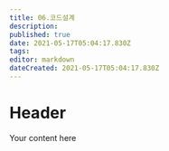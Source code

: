 ```yaml
---
title: 06.코드설계
description: 
published: true
date: 2021-05-17T05:04:17.830Z
tags: 
editor: markdown
dateCreated: 2021-05-17T05:04:17.830Z
---
```


# Header
Your content here